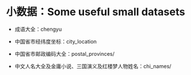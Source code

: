 
# 小数据：Some useful small datasets

* 成语大全：chengyu

* 中国省市经纬度坐标：city_location

* 中国省市邮政编码大全：postal_provinces/

* 中文人名大全及金庸小说、三国演义及红楼梦人物姓名：chi_names/

